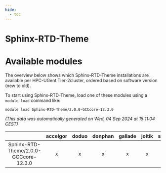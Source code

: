 ```yaml
---
hide:
  - toc
---
```


Sphinx-RTD-Theme
================

# Available modules


The overview below shows which Sphinx-RTD-Theme installations are available per HPC-UGent Tier-2cluster, ordered based on software version (new to old).

To start using Sphinx-RTD-Theme, load one of these modules using a `module load` command like:

```shell
module load Sphinx-RTD-Theme/2.0.0-GCCcore-12.3.0
```

*(This data was automatically generated on Wed, 04 Sep 2024 at 15:11:04 CEST)*  

| |accelgor|doduo|donphan|gallade|joltik|shinx|skitty|
| :---: | :---: | :---: | :---: | :---: | :---: | :---: | :---: |
|Sphinx-RTD-Theme/2.0.0-GCCcore-12.3.0|x|x|x|x|x|x|x|
